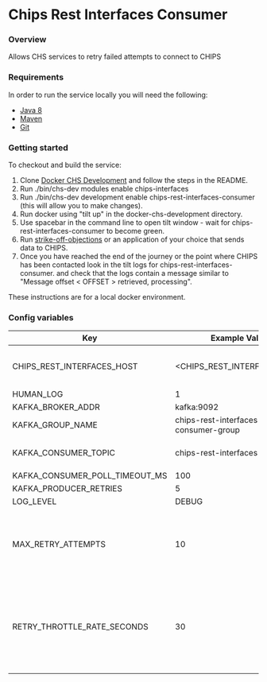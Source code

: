 # Chips Rest Interfaces Consumer

### Overview
Allows CHS services to retry failed attempts to connect to CHIPS

### Requirements

In order to run the service locally you will need the following:

- [Java 8](http://www.oracle.com/technetwork/java/javase/downloads/jdk8-downloads-2133151.html)
- [Maven](https://maven.apache.org/download.cgi)
- [Git](https://git-scm.com/downloads)

### Getting started

To checkout and build the service:
1. Clone [Docker CHS Development](https://github.com/companieshouse/docker-chs-development) and follow the steps in the README.
2. Run ./bin/chs-dev modules enable chips-interfaces
3. Run ./bin/chs-dev development enable chips-rest-interfaces-consumer (this will allow you to make changes).
4. Run docker using "tilt up" in the docker-chs-development directory.
5. Use spacebar in the command line to open tilt window - wait for chips-rest-interfaces-consumer to become green.
6. Run [strike-off-objections](https://github.com/companieshouse/strike-off-objections-web) or an application of your choice that sends data to CHIPS.
7. Once you have reached the end of the journey or the point where CHIPS has been contacted look in the tilt logs for chips-rest-interfaces-consumer.
and check that the logs contain a message similar to "Message offset < OFFSET > retrieved, processing".

These instructions are for a local docker environment.

### Config variables

Key             | Example Value   | Description
----------------|---------------- |------------------------------------
CHIPS_REST_INTERFACES_HOST | <CHIPS_REST_INTERFACES_URL> | Exit point to CHIPS for incoming messages.
HUMAN_LOG | 1 |
KAFKA_BROKER_ADDR | kafka:9092 |
KAFKA_GROUP_NAME | chips-rest-interfaces-consumer-group |
KAFKA_CONSUMER_TOPIC | chips-rest-interfaces-send | The main topic to consume
KAFKA_CONSUMER_POLL_TIMEOUT_MS | 100 |
KAFKA_PRODUCER_RETRIES | 5 |
LOG_LEVEL | DEBUG |
MAX_RETRY_ATTEMPTS | 10 | Number of retries before the message is added to the error topic.
RETRY_THROTTLE_RATE_SECONDS | 30 | Delay between retry consumer processing the messages on the retry topic.
